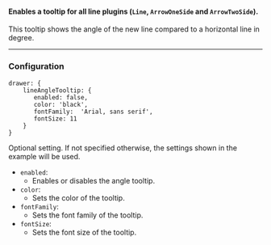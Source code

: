 ####  Enables a tooltip for all line plugins (`Line`, `ArrowOneSide` and `ArrowTwoSide`).  
This tooltip shows the angle of the new line compared to a horizontal line in degree. 

***
### Configuration
```
drawer: {
    lineAngleTooltip: {
       enabled: false,
       color: 'black',
       fontFamily:  'Arial, sans serif', 
       fontSize: 11
    }
}
```
Optional setting. If not specified otherwise, the settings shown in the example will be used.
* `enabled`:
    * Enables or disables the angle tooltip. 
* `color`:
    * Sets the color of the tooltip. 
* `fontFamily`:
    * Sets the font family of the tooltip. 
* `fontSize`:
    * Sets the font size of the tooltip. 